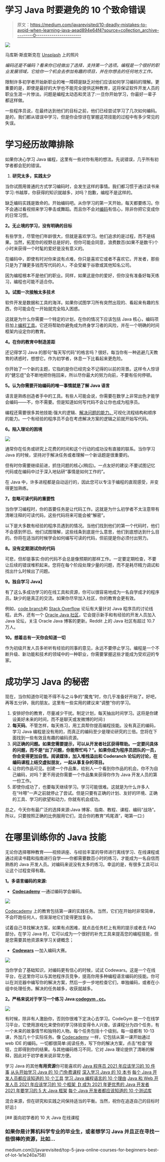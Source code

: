 # 学习 Java 时要避免的 10 个致命错误

> 原文：<https://medium.com/javarevisited/10-deadly-mistakes-to-avoid-when-learning-java-aead894e64f4?source=collection_archive---------0----------------------->

![](img/d0f68e254a758517ad030b1bc24f8bce.png)

马库斯·斯皮斯克在 [Unsplash](https://unsplash.com/?utm_source=unsplash&utm_medium=referral&utm_content=creditCopyText) 上的照片

*编码还是不编码？看来你已经做出了选择，支持第一个选项。编程是一个很好的职业发展领域，它给你一个机会去参加有趣的项目，并在你想去的任何地方工作。*

限制许多初学者开始新职业的唯一障碍是缺乏对他们应该如何学习编码的理解。更重要的是，即使是最好的大学也不能完全提供这种教育，这将保证软件开发人员的职业生涯一片惨淡。问题是编程太动态和灵活了:一旦你开始学习，你最好一辈子都这样做。

一些程序员说，在最终达到他们的目标之前，他们已经尝试学习了几次如何编码。是的，我们都从错误中学习，但是你会惊讶在掌握这项技能的过程中有多少常见的失误。

# **学习经历故障排除**

如果你决心学习 Java 编程，这里有一些对你有用的想法。先说错误，几乎所有初学者都会犯的错误。

1.  **研究太多，实践太少**

当你试图用普通的方式学习编码时，会发生这样的事情。我们都习惯于通过读书来学习:书越厚，你获得的知识就越多，对吗？抱歉，编程不是这样的。

缺乏编码实践是致命的。开始编码吧。从你学习的第一天开始，每天都要练习。你不会通过看视频来学习拳击或舞蹈。而且你不会对[编码](http://javarevisited.blogspot.sg/2015/06/2-websites-to-learn-coding-in-java-online-free.html)有信心，除非你把它变成你的日常习惯。

**2。无止境的学习，没有明确的目标**

有些学生，尽管他们年龄很大，但就是喜欢学习。他们追求的是过程，而不是结果。当然，拓宽你的视野总是好的，但你可能会同意，浪费数百(如果不是数千)个小时来获得一个时髦的爱好是没有意义的。

在编码中，即使有时对你来说有点难，你只是喜欢它或者不喜欢它。开发者，那些只是为了赚更多钱而写代码的人，不会受雇于谷歌或其他知名公司。

因为编程根本不是他们的职业。同样，如果这是你的爱好，但你没有准备好每天练习，编程也可能不适合你。

**3。试图一次接触太多技术**

软件开发是数据和工具的海洋。如果你试图学习所有突然出现的、看起来有趣的东西，你可能会在一开始就完全陷入困惑。

这就是为什么你需要一个特定的计划，在你的情况下应该包括 Java 核心，编码项目加上[编程工具](http://javarevisited.blogspot.sg/2017/03/10-tools-used-by-java-programming-Developers.html#axzz55lrMRnNC)。它还将帮助你避免成为终身学习者的风险，并在一个明确的时间框架内设定你的教育。

**4。在你的教育中制造差距**

还记得学习 Java 的那句“每天写代码”的格言吗？很好。每当你有一种逃避几天教育的诱惑时，想想它。作为初学者，休息一下比看起来更危险。

你开始了一个新的主题，它指的是你已经完全不记得的以前的背景。这样令人惊讶的“健忘症”会不断地把你拖回来，所以尽你最大的努力向前，不要有任何停顿。

**5。认为你需要开始编码的唯一事情就是了解 Java 语言**

语言是熟练创造者手中的工具。有些人可能会说，你需要在数学上非常出色才能学会编码——不，你不需要。但是知道如何写代码不会让你也成为程序员。

编程还需要很多其他技能:强大的逻辑、[解决问题的能力、](http://www.java67.com/2019/03/nth-fibonacci-number-in-java-coding.html)可视化流程结构和顺序的能力。一个有经验的程序员不会在考虑解决方案的逻辑之前就开始写代码。

**6。陷入理论的困境**

![](img/de0859a114b4e6822b6facdd54ef4398.png)

通常你在任务或研究上花费的时间和这个行动的成功没有直接的联系。当你学习 Java 的时候，坚持对于解决任务或者理解一个新话题是很重要的。

但有时你需要继续前进，抓住问题的核心(稍后)。一点友好的建议:不要试图记忆代码或在编码中过于深入地钻研“事情是如何工作的”。

在 Java 中，许多进程都是自动运行的，因此您可以专注于编程的直观感受，并变得更加熟练。

**7。忽略可读代码的重要性**

当你学习编程时，你的首要任务是让代码工作。这就是为什么初学者不太注意带有清晰注释的可读代码，这些代码将来可能会被“解密”。

以下是大多数有经验的程序员遇到的情况。当他们找到他们的第一个代码时，他们不会感到怀旧。他们试图理解，这些线条到底是什么意思，他们到底想达到什么目的。你将在适当的时候学会如何编写可读的代码，但前提是你必须付出努力。

**8。没有定期测试你的代码**

可悲，但却是事实:你的代码不会总是像预期的那样工作。一定要定期检查，不要让后续的错误堆积起来。您将在每个阶段处理少量的问题，而不是耗尽精力调试和找出什么时候出了问题。

**9。独自学习 Java】**

有了这么多成功学习的在线工具和资源，你可以很容易地成为一名自学成才的程序员。缺少的是真正的交流。如果你尽早加入社区，你的教育会更有效。

例如，[code branch](https://coderanch.com/forums)和 [Stack Overflow](https://stackoverflow.com/questions/tagged/java) 论坛有大量针对 Java 程序员的讨论线程。此外，还有一个 [Oracle Java 社区](https://www.oracle.com/technetwork/java/community/index.html)，它会提示新手和有经验的开发人员加入 Java 论坛，关注 Oracle Java 博客的更新。Reddit 上的 Java 社区有超过 10.7 万人。

**10。想着总有一天你会知道一切**

作为初级开发人员多听听有经验的同事的意见，永远不要停止学习。编程是一个不断升级、新功能和技术的领域中的一种职业，你需要掌握这些才能成为受欢迎的专家。

# **成功学习 Java 的秘密**

现在，当你知道你可能不得不与之斗争的“魔鬼”时，你几乎准备好开始了。好吧，再等五分钟，我的朋友。这里有一些实用的建议来“调整”你的学习。

1.  安排好你的教育，尽量减少干扰。制定计划，每天抽出时间学习。这将是你建设美好未来的时间，而不是聊天或发微博的时间:)
2.  **每天码**。不管怎样，每天练习，用工具帮你提高编程技能。没有真正的编码，学习 Java 编程是没有用的，而真正的编码至少是理论研究的三倍。您将在下面找到一些有效且有趣的编码资源。
3.  **问正确的问题。如果您需要提示，可以从开发者社区获得帮助。一定要问具体的问题，而不是“出了问题，你能帮忙吗？”。如果你成为程序员团队的一员，你会变得更加自信。阅读媒体，加入堆栈溢出和 Coderanch 论坛的讨论，在编码课程上结交虚拟朋友，一起从事复杂的项目。**
4.  让你的作品可见。创建一个作品集，给别人一个看到你作品的机会。你不为自己编码，对吗？更不用说你需要一个作品集来获得你作为 Java 开发人员的第一份工作。
5.  即使你成功了，也要每天继续学习。学习可能很难。这就是为什么许多人在“咔嚓”一声之前就停止了尝试。但是只要有正确的计划、友好的环境、正确的工具、学习的欲望和动力，你就有机会成功。

总之，今天你有最广泛的选择来源:Java 博客、指南、教程、课程、编码“战场”。所以，只要按照正确的比例服用它们，混合你的教育“鸡尾酒”，喝第一口:)

# **在哪里训练你的 Java 技能**

无论你选择哪种教育——视频讲座、与经验丰富的导师进行离线学习、在线课程或通过阅读书籍和指南进行自学——你都需要数百小时的练习，才能成为一名自信而熟练的 Java 开发人员。对编码来说没有太多的练习。幸运的是，有很多工具可以让这个过程变得有趣。

**1。多语言编码的来源:**

*   [**Codecademy**](https://bit.ly/codecademypro) —通过编码学会编码。

[![](img/d084a4b8519ae6c4407a1dbfa240498a.png)](https://bit.ly/codecademypro)

[Codecademy](https://bit.ly/codecademyhome) 上的教育包括第一课的实践任务。当然，它们在开始时非常简单，不会吓跑任何人，但渐渐地它们变得更加复杂。

试着自己寻找解决方案，如果有点困难，就点击任务栏上有用的提示或者去 FAQ 部分。在学习 Java 时，它可以成为一个很好的补充工具来提高您的编程技能，但是您需要其他资源来学习关键概念；

*   [**Codewars**](https://www.codewars.com) —加入编码大赛。

![](img/6351e45d844e05dc8e37ee7d0bade405.png)

当你学会了基础知识，对编码更有信心的时候，试试 Codewars。这是一个在线平台，在这里你可以与其他程序员竞争，提高你用多种编程语言编码的技能。你可以在浏览器中编写你的解决方案，然后一步一步地检查它们，单独编码，或者在小组中处理任务。解决的任务越多，收获就越多。

**2。严格来说对于学习一个练习 Java:**[**codegym . cc**](https://codegym.cc)**。**

![](img/2794e2c87276da1abd38c8cc6cea689a.png)

有时候，除非有人激励你，否则你很难下定决心去学习。CodeGym 是一个在线学习平台，它使用游戏化来使你的学习体验变得令人兴奋。该课程分为四个任务，有一个未来的故事情节和独特的人物。每个任务包括十个级别。每一级都有 10-13 课，外加几十个实际任务。像 [Codecademy](https://bit.ly/codecademyhome) 一样，它包括从第一课开始通过 web IDE 的编码。一切都很简单:阅读任务，写下你的解决方案，点击“检查”按钮，立即得到你的结果。与其他编码练习不同，它对 Java 理论提供了清晰的解释，因此对于初学者来说非常方便。

学习 Java 的其他**有用资源**你可能喜欢的
[Java 程序员 2021 年应该学习的 10 件事](https://javarevisited.blogspot.com/2017/12/10-things-java-programmers-should-learn.html#axzz5atl0BngO)
[从头开始学习 Java 的 10 门免费课程](http://www.java67.com/2018/08/top-10-free-java-courses-for-beginners-experienced-developers.html)
[深入学习 Java 的 10 本书](https://medium.freecodecamp.org/must-read-books-to-learn-java-programming-327a3768ea2f)
[每个 Java 开发人员都应该知道的 10 个工具](http://www.java67.com/2018/04/10-tools-java-developers-should-learn.html)
[学习 Java 编程语言的 10 个理由](http://javarevisited.blogspot.sg/2013/04/10-reasons-to-learn-java-programming.html)
[Java 和 Web 开发人员 2021 年应该学习的 10 个框架【t 成为 2021 年更优秀的 Java 开发者](http://javarevisited.blogspot.sg/2018/01/10-frameworks-java-and-web-developers-should-learn.html)
[2021 年要学习的 5 大 Java 框架](http://javarevisited.blogspot.sg/2018/04/top-5-java-frameworks-to-learn-in-2018_27.html)
[每个 Java 开发者都应该知道的 10 个测试库](https://javarevisited.blogspot.sg/2018/01/10-unit-testing-and-integration-tools-for-java-programmers.html)

混合来源，但在研究和实践之间保持适当的平衡。当然，祝你在追逐自己的目标时好运:)

[](/javarevisited/top-5-java-online-courses-for-beginners-best-of-lot-1e1e240a758) [## 面向初学者的 10 大 Java 在线课程

### 如果你是计算机科学专业的毕业生，或者想学习 Java 并且正在寻找一些很棒的资源，比如…

medium.com](/javarevisited/top-5-java-online-courses-for-beginners-best-of-lot-1e1e240a758)